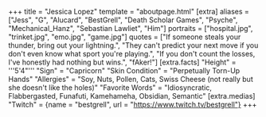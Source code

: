 +++
title = "Jessica Lopez"
template = "aboutpage.html"
[extra]
aliases = ["Jess", "G", "Alucard", "BestGrell", "Death Scholar Games", "Psyche", "Mechanical_Hanz", "Sebastian Lawliet", "Him"]
portraits = ["hospital.jpg", "trinket.jpg", "emo.jpg", "game.jpg"]
quotes = ["If someone steals your thunder, bring out your lightning.", "They can't predict your next move if you don't even know what sport you're playing.", "If you don't count the losses, I've honestly had nothing but wins.", "fAker!"]
[extra.facts]
"Height" = '''5'4"'''
"Sign" = "Capricorn"
"Skin Condition" = "Perpetually Torn-Up Hands"
"Allergies" = "Soy, Nuts, Pollen, Cats, Swiss Cheese (not really but she doesn't like the holes)"
"Favorite Words" = "Idiosyncratic, Flabbergasted, Funafuti, Kamehameha, Obsidian, Semantic"
[extra.medias]
"Twitch" = {name = "bestgrell", url = "https://www.twitch.tv/bestgrell"}
+++
